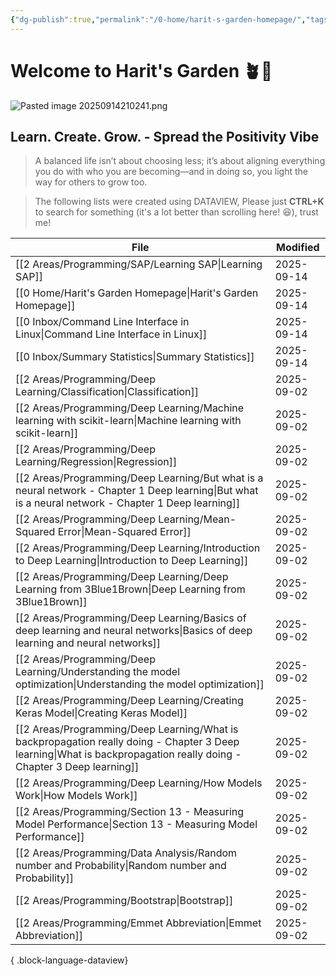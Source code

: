 ```yaml
---
{"dg-publish":true,"permalink":"/0-home/harit-s-garden-homepage/","tags":["gardenEntry"],"created":"2025-09-02T22:41:52.133+07:00","updated":"2025-09-14T21:05:31.482+07:00"}
---
```




# Welcome to Harit's Garden 🪴🌻
![Pasted image 20250914210241.png](/img/user/3%20Resources/Attachment/Pasted%20image%2020250914210241.png)
## **Learn. Create. Grow. - Spread the Positivity Vibe**
> A balanced life isn’t about choosing less; it’s about aligning everything you do with who you are becoming—and in doing so, you light the way for others to grow too.

> The following lists were created using DATAVIEW, Please just **CTRL+K** to search for something (it's a lot better than scrolling here! 😆), trust me!

| File                                                                                                                                                                    | Modified   |
| ----------------------------------------------------------------------------------------------------------------------------------------------------------------------- | ---------- |
| [[2 Areas/Programming/SAP/Learning SAP\|Learning SAP]]                                                                                                               | 2025-09-14 |
| [[0 Home/Harit's Garden Homepage\|Harit's Garden Homepage]]                                                                                                          | 2025-09-14 |
| [[0 Inbox/Command Line Interface in Linux\|Command Line Interface in Linux]]                                                                                         | 2025-09-14 |
| [[0 Inbox/Summary Statistics\|Summary Statistics]]                                                                                                                   | 2025-09-14 |
| [[2 Areas/Programming/Deep Learning/Classification\|Classification]]                                                                                                 | 2025-09-02 |
| [[2 Areas/Programming/Deep Learning/Machine learning with scikit-learn\|Machine learning with scikit-learn]]                                                         | 2025-09-02 |
| [[2 Areas/Programming/Deep Learning/Regression\|Regression]]                                                                                                         | 2025-09-02 |
| [[2 Areas/Programming/Deep Learning/But what is a neural network - Chapter 1 Deep learning\|But what is a neural network - Chapter 1 Deep learning]]                 | 2025-09-02 |
| [[2 Areas/Programming/Deep Learning/Mean-Squared Error\|Mean-Squared Error]]                                                                                         | 2025-09-02 |
| [[2 Areas/Programming/Deep Learning/Introduction to Deep Learning\|Introduction to Deep Learning]]                                                                   | 2025-09-02 |
| [[2 Areas/Programming/Deep Learning/Deep Learning from 3Blue1Brown\|Deep Learning from 3Blue1Brown]]                                                                 | 2025-09-02 |
| [[2 Areas/Programming/Deep Learning/Basics of deep learning and neural networks\|Basics of deep learning and neural networks]]                                       | 2025-09-02 |
| [[2 Areas/Programming/Deep Learning/Understanding the model optimization\|Understanding the model optimization]]                                                     | 2025-09-02 |
| [[2 Areas/Programming/Deep Learning/Creating Keras Model\|Creating Keras Model]]                                                                                     | 2025-09-02 |
| [[2 Areas/Programming/Deep Learning/What is backpropagation really doing - Chapter 3 Deep learning\|What is backpropagation really doing - Chapter 3 Deep learning]] | 2025-09-02 |
| [[2 Areas/Programming/Deep Learning/How Models Work\|How Models Work]]                                                                                               | 2025-09-02 |
| [[2 Areas/Programming/Section 13 - Measuring Model Performance\|Section 13 - Measuring Model Performance]]                                                           | 2025-09-02 |
| [[2 Areas/Programming/Data Analysis/Random number and Probability\|Random number and Probability]]                                                                   | 2025-09-02 |
| [[2 Areas/Programming/Bootstrap\|Bootstrap]]                                                                                                                         | 2025-09-02 |
| [[2 Areas/Programming/Emmet Abbreviation\|Emmet Abbreviation]]                                                                                                       | 2025-09-02 |

{ .block-language-dataview}